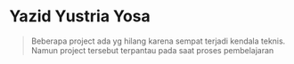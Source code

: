 # Yazid Yustria Yosa 

 >Beberapa project ada yg hilang karena sempat terjadi kendala teknis. Namun project tersebut terpantau pada saat proses pembelajaran

